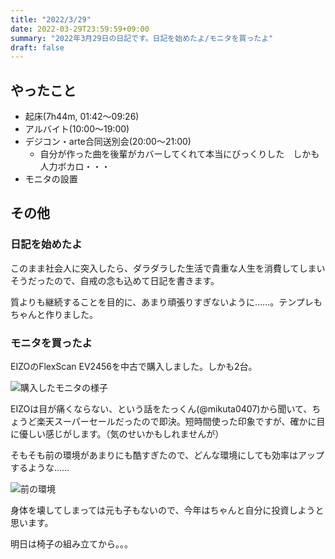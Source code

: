 ```yaml
---
title: "2022/3/29"
date: 2022-03-29T23:59:59+09:00
summary: "2022年3月29日の日記です。日記を始めたよ/モニタを買ったよ"
draft: false
---
```


## やったこと

- 起床(7h44m, 01:42〜09:26)
- アルバイト(10:00〜19:00)
- デジコン・arte合同送別会(20:00〜21:00)
  - 自分が作った曲を後輩がカバーしてくれて本当にびっくりした　しかも人力ボカロ・・・
- モニタの設置

## その他

### 日記を始めたよ

このまま社会人に突入したら、ダラダラした生活で貴重な人生を消費してしまいそうだったので、自戒の念も込めて日記を書きます。

質よりも継続することを目的に、あまり頑張りすぎないように……。テンプレもちゃんと作りました。

### モニタを買ったよ

EIZOのFlexScan EV2456を中古で購入しました。しかも2台。

![購入したモニタの様子](https://i.imgur.com/9tgw59q.jpg)  

EIZOは目が痛くならない、という話をたっくん(@mikuta0407)から聞いて、ちょうど楽天スーパーセールだったので即決。短時間使った印象ですが、確かに目に優しい感じがします。（気のせいかもしれませんが）

そもそも前の環境があまりにも酷すぎたので、どんな環境にしても効率はアップするような……

![前の環境](https://i.imgur.com/t9tCqEq.jpg)  

身体を壊してしまっては元も子もないので、今年はちゃんと自分に投資しようと思います。

明日は椅子の組み立てから。。。
